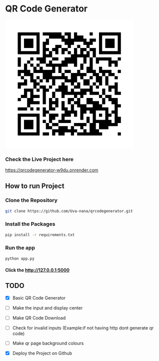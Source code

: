# QR Code Generator

![GitHub Logo](/static/qr.png)

### Check the Live Project here
https://qrcodegenerator-w9du.onrender.com
## How to run Project

### Clone the Repository
```bash
git clone https://github.com/Uva-nana/qrcodegenerator.git
```

### Install the Packages
```bash
pip install -r requirements.txt
```

### Run the app
```bash
python app.py
```

#### Click the  http://127.0.0.1:5000

## TODO

- [x] Basic QR Code Generator
- [ ] Make the input and display center
- [ ] Make QR Code Download
- [ ] Check for invalid inputs (Example:if not having http dont generate qr code)
- [ ] Make qr page background colours
- [x] Deploy the Project on Github





